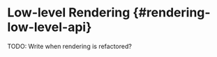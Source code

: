 Low-level Rendering {#rendering-low-level-api}
========================================

TODO: Write when rendering is refactored?
